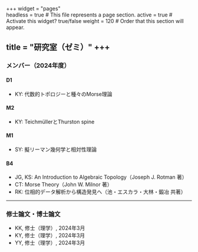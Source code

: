 +++
widget = "pages"  
headless = true  # This file represents a page section.
active = true  # Activate this widget? true/false
weight = 120  # Order that this section will appear.

title = "研究室（ゼミ）"
+++
---
### メンバー（2024年度）

#### D1
- KY: 代数的トポロジーと種々のMorse理論
#### M2
- KY: TeichmüllerとThurston spine
#### M1
- SY: 擬リーマン幾何学と相対性理論
#### B4
- JG, KS: An Introduction to Algebraic Topology（Joseph J. Rotman 著）
- CT: Morse Theory（John W. Milnor 著）
- RK: 位相的データ解析から構造発見へ（池・エスカラ・大林・鍛冶 共著）

***

### 修士論文・博士論文

- KK, 修士（理学）, 2024年3月
- KY, 修士（理学）, 2024年3月
- YY, 修士（理学）, 2024年3月
